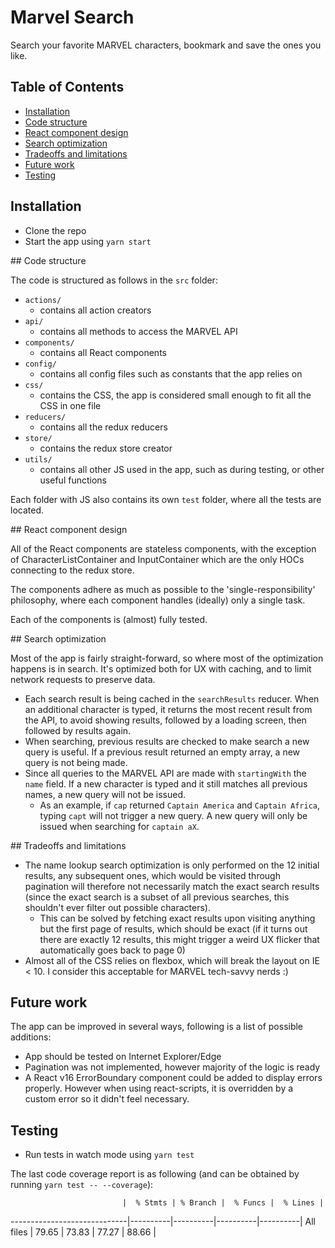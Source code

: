 # Marvel Search

Search your favorite MARVEL characters, bookmark and save the ones you like.

## Table of Contents

- [Installation](#markdown-header-installation)
- [Code structure](#markdown-header-code-structure)
- [React component design](#markdown-header-react-component-design)
- [Search optimization](#markdown-header-search-optimization)
- [Tradeoffs and limitations](#markdown-header-tradeoffs-and-limitations)
- [Future work](#markdown-header-future-work)
- [Testing](#markdown-header-testing)

## Installation

- Clone the repo
- Start the app using `yarn start`

## Code structure

The code is structured as follows in the `src` folder:

- `actions/`
    - contains all action creators
- `api/`
    - contains all methods to access the MARVEL API
- `components/`
    - contains all React components
- `config/`
    - contains all config files such as constants that the app relies on
- `css/`
    - contains the CSS, the app is considered small enough to fit all the CSS
    in one file
- `reducers/`
    - contains all the redux reducers
- `store/`
    - contains the redux store creator
- `utils/`
    - contains all other JS used in the app, such as during testing, or other
    useful functions

Each folder with JS also contains its own `test` folder, where all the tests are located.

## React component design

All of the React components are stateless components, with the exception of CharacterListContainer and InputContainer which are the only HOCs connecting to the redux store.

The components adhere as much as possible to the 'single-responsibility' philosophy, where each component handles (ideally) only a single task.

Each of the components is (almost) fully tested. 

## Search optimization

Most of the app is fairly straight-forward, so where most of the optimization happens is in search. It's optimized both for UX with caching, and to limit network requests to preserve data.

- Each search result is being cached in the `searchResults` reducer. When an additional character is typed, it returns the most recent result from the API, to avoid showing results, followed by a loading screen, then followed by results again.
- When searching, previous results are checked to make search a new query is useful. If a previous result returned an empty array, a new query is not being made.
- Since all queries to the MARVEL API are made with `startingWith` the `name` field. If a new character is typed and it still matches all previous names, a new query will not be issued.
    - As an example, if `cap` returned `Captain America` and `Captain Africa`, typing `capt` will not trigger a new query. A new query will only be issued when searching for `captain aX`.

## Tradeoffs and limitations

- The name lookup search optimization is only performed on the 12 initial results, any subsequent ones, which would be visited through pagination will therefore not necessarily match the exact search results (since the exact search is a subset of all previous searches, this shouldn't ever filter out possible characters).
    - This can be solved by fetching exact results upon visiting anything but the first page of results, which should be exact (if it turns out there are exactly 12 results, this might trigger a weird UX flicker that automatically goes back to page 0)
- Almost all of the CSS relies on flexbox, which will break the layout on IE < 10. I consider this acceptable for MARVEL tech-savvy nerds :)

## Future work

The app can be improved in several ways, following is a list of possible additions:

- App should be tested on Internet Explorer/Edge
- Pagination was not implemented, however majority of the logic is ready
- A React v16 ErrorBoundary component could be added to display errors properly. However when using react-scripts, it is overridden by a custom error so it didn't feel necessary.

## Testing

- Run tests in watch mode using `yarn test`

The last code coverage report is as following (and can be obtained by running `yarn test -- --coverage`):

                             |  % Stmts | % Branch |  % Funcs |  % Lines |
-----------------------------|----------|----------|----------|----------|
All files                    |    79.65 |    73.83 |    77.27 |    88.66 |

